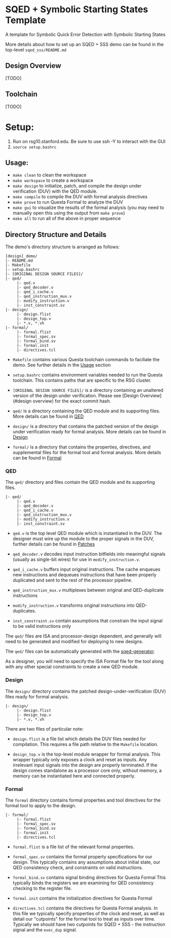 # SQED + Symbolic Starting States Template

A template for Symbolic Quick Error Detection with Symbolic Starting States

More details about how to set up an SQED + SSS demo can be found in the
top-level `sqed_sss/README.md`

## Design Overview
[TODO]

## Toolchain
[TODO]


# Setup:
1. Run on rsg10.stanford.edu. Be sure to use ssh -Y to interact with the GUI
2. `source setup.bashrc`


## Usage:
- `make clean` to clean the workspace
- `make workspace` to create a workspace
- `make design` to initialize, patch, and compile the
   design under verification (DUV) with the QED module.
- `make compile` to compile the DUV with formal analysis
   directives
- `make prove` to run Questa Formal to analyze the DUV
- `make gui` to visualize the results of the formal analysis
  (you may need to manually open this using the output from `make prove`)
- `make all` to run all of the above in proper sequence


## Directory Structure and Details

The demo's directory structure is arranged as follows:
```
[design]_demo/
|- README.md
|- Makefile
|- setup.bashrc
|- [ORIGINAL DESIGN SOURCE FILES]/
|- qed/
	 |- qed.v
	 |- qed_decoder.v
	 |- qed_i_cache.v
	 |- qed_instruction_mux.v
	 |- modify_instruction.v
	 |- inst_constraint.sv
|- design/
	 |- design.flist
	 |- design_top.v
	 |- *.v, *.vh
|- formal/
	 |- formal.flist
	 |- formal_spec.sv
	 |- formal_bind.sv
	 |- formal.init
	 |- directives.tcl
```

- `Makefile` contains various Questa toolchain commands to faciliate the demo.
   See further details in the [Usage](#usage) section

- `setup.bashrc` contains environment variables needed to run the Questa
   toolchain. This contains paths that are specific to the RSG cluster.

- `[ORIGINAL DESIGN SOURCE FILES]/` is a directory containing an unaltered
   version of the design under verification.
   Please see [Design Overview](#design overview) for the exact commit hash.

- `qed/` is a directory containing the QED module and its supporting files.
   More details can be found in [QED](#qed)

- `design/` is a directory that contains the patched version of the design
   under verification ready for formal analysis.
   More details can be found in [Design](#design)

- `formal/` is a directory that contains the properties, directives, and
   supplemental files for the formal tool and formal analysis.
   More details can be found in [Formal](#formal)


### QED
The `qed/` directory and files contain the QED module and its supporting files.

```
|- qed/
	 |- qed.v
	 |- qed_decoder.v
	 |- qed_i_cache.v
	 |- qed_instruction_mux.v
	 |- modify_instruction.v
	 |- inst_constraint.sv
```

- `qed.v` is the top level QED module which is instantiated in the DUV.
  The designer must wire up the module to the proper signals in the DUV,
  further details can be found in [Patches](#patches)

- `qed_decoder.v` decodes input instruction bitfields into meaningful signals
   (usually as single-bit wires) for use in `modify_instruction.v`.

- `qed_i_cache.v` buffers input original instructions. The cache enqueues new
   instructions and dequeues instructions that have been properly duplicated and
   sent to the rest of the processor pipeline.

- `qed_instruction_mux.v` multiplexes between original and QED-duplicate
   instructions

- `modify_instruction.v` transforms original instructions into QED-duplicates.

- `inst_constraint.sv` contain assumptions that constrain the input signal
   to be valid instructions only

The `qed/` files are ISA and processor-design dependent, and generally will
need to be generated and modified for deploying to new designs.

The `qed/` files can be automatically generated with the
[sqed-generator](https://github.com/upscale-project/sqed-generator).

As a designer, you will need to specify the ISA Format file for the tool
along with any other special constraints to create a new QED module.


### Design
The `design/` directory contains the patched design-under-verification (DUV)
files ready for formal analysis.

```
|- design/
	 |- design.flist
	 |- design_top.v
	 |- *.v, *.vh
```

There are two files of particular note:
- `design.flist` is a file list which details the DUV files needed for
   compilation. This requires a file path relative to the `Makefile` location.

- `design_top.v` is the top-level module wrapper for formal analysis.
   This wrapper typically only exposes a clock and reset as inputs.
   Any irrelevant input signals into the design are properly terminated.
   If the design comes standalone as a processor core only, without memory,
   a memory can be instantiated here and connected properly.

### Formal
The `formal` directory contains formal properties and tool directives for
the formal tool to apply to the design.

```
|- formal/
	 |- formal.flist
	 |- formal_spec.sv
	 |- formal_bind.sv
	 |- formal.init
	 |- directives.tcl
```

- `formal.flist` is a file list of the relevant formal properties.

- `formal_spec.sv` contains the formal property specifications for our design.
   This typically contains any assumptions about initial state, our QED
   consistency check, and constraints on valid instructions.

- `formal_bind.sv` contains signal binding directives for Questa Formal
   This typically binds the registers we are examining for QED consistency
   checking to the register file.

- `formal.init` contains the initialization directives for Questa Formal

- `directives.tcl` contains the directives for Questa Formal analysis.
   In this file we typically specify properties of the clock and reset,
   as well as detail our "cutpoints" for the formal tool to treat as inputs
   over time. Typically we should have two cutpoints for SQED + SSS - 
   the instruction signal and the `exec_dup` signal.
